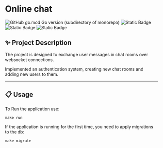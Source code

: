 # Online chat

![GitHub go.mod Go version (subdirectory of monorepo)](https://img.shields.io/github/go-mod/go-version/ShatAlex/TradingApp)
![Static Badge](https://img.shields.io/badge/gin-v1.9.1-brightgreen)
![Static Badge](https://img.shields.io/badge/gorilla/websocket-v1.5.0-yellow)
![Static Badge](https://img.shields.io/badge/sqlx-v1.3.5-brown)



## :sparkles: Project Description
The project is designed to exchange user messages in chat rooms over websocket connections.

Implemented an authentication system, creating new chat rooms and adding new users to them.
___

## :clipboard: Usage
To Run the application use:
```
make run
```
If the application is running for the first time, you need to apply migrations to the db:
```
make migrate
```